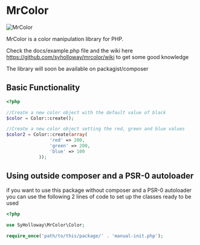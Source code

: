 # MrColor #

![MrColor](http://hollowaydesign.com/mrcolor/MrColor.jpg)

MrColor is a color manipulation library for PHP.

Check the docs/example.php file and the wiki here https://github.com/syholloway/mrcolor/wiki to get some good knowledge  

The library will soon be available on packagist/composer

Basic Functionality
-------------------

``` php
<?php

//Create a new color object with the default value of black
$color = Color::create();

//Create a new color object setting the red, green and blue values
$color2 = Color::create(array(
			    'red' => 200,
			    'green' => 200,
			    'blue' => 100
			));
```

Using outside composer and a PSR-0 autoloader
---------------------------------------------

if you want to use this package without composer and a PSR-0 autoloader you can use the following 2 lines of code to set up the classes ready to be used

``` php
<?php

use SyHolloway\MrColor\Color;

require_once('path/to/this/package/' . 'manual-init.php');
```
